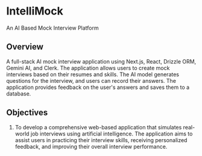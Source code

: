 # IntelliMock
An AI Based Mock Interview Platform

## Overview
A full-stack AI mock interview application using Next.js, React, Drizzle ORM, Gemini AI, and
Clerk. The application allows users to create mock interviews based on their resumes and skills.
The AI model generates questions for the interview, and users can record their answers. The
application provides feedback on the user's answers and saves them to a database.

## Objectives

1. To develop a comprehensive web-based application that simulates real-world job
interviews using artificial intelligence. The application aims to assist users in practicing
their interview skills, receiving personalized feedback, and improving their overall
interview performance.
